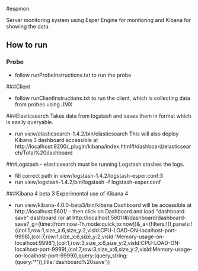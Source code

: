 #espmon

Server monitoring system using Esper Engine for monitoring and Kibana for showing the data.

## How to run
### Probe
- follow runProbeInstructions.txt to run the probe

###Client
- follow runClientInstructions.txt to run the client, which is collecting data from probes using JMX

###Elasticsearch
Takes data from logstash and saves them in format which is easily queryable.
- run view/elasticsearch-1.4.2/bin/elasticsearch
This will also deploy Kibana 3 dashboard accessible at http://localhost:9200/_plugin/kibana/index.html#/dashboard/elasticsearch/Total%20dashboard

###Logstash - elasticsearch must be running
Logstash stashes the logs. 
- fill correct path in view/logstash-1.4.2/logstash-esper.conf:3
- run view/logstash-1.4.2/bin/logstash -f logstash-esper.conf

###Kibana 4 beta 3
Experimental use of Kibana 4
- run view/kibana-4.0.0-beta3/bin/kibana
Dashboard will be accessible at http://localhost:5601/ - then click on Dashboard and load "dashboard save" dashboard
(or at http://localhost:5601/#/dashboard/dashboard-save?_g=(time:(from:now-1h,mode:quick,to:now))&_a=(filters:!(),panels:!((col:1,row:1,size_x:6,size_y:2,visId:CPU-LOAD-ON-localhost-port-9998),(col:7,row:1,size_x:6,size_y:2,visId:'Memory-usage-on-localhost:9998'),(col:1,row:3,size_x:6,size_y:2,visId:CPU-LOAD-ON-localhost-port-9999),(col:7,row:3,size_x:6,size_y:2,visId:Memory-usage-on-localhost-port-9999)),query:(query_string:(query:'*')),title:'dashboard%20save'))
